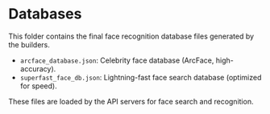 # Databases

This folder contains the final face recognition database files generated by the builders.

- `arcface_database.json`: Celebrity face database (ArcFace, high-accuracy).
- `superfast_face_db.json`: Lightning-fast face search database (optimized for speed).

These files are loaded by the API servers for face search and recognition.
